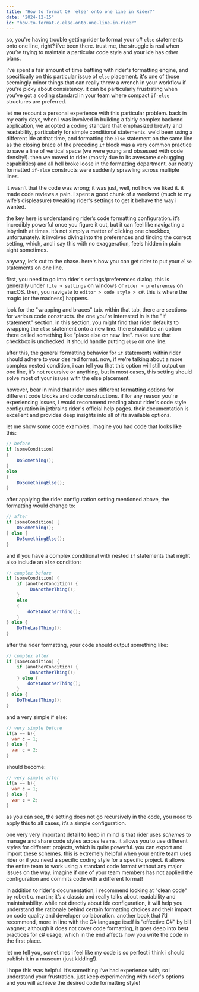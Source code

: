 ```yaml
---
title: "How to format C# 'else' onto one line in Rider?"
date: "2024-12-15"
id: "how-to-format-c-else-onto-one-line-in-rider"
---
```


so, you're having trouble getting rider to format your c# `else` statements onto one line, right? i’ve been there. trust me, the struggle is real when you’re trying to maintain a particular code style and your ide has other plans.

i've spent a fair amount of time battling with rider's formatting engine, and specifically on this particular issue of `else` placement. it's one of those seemingly minor things that can really throw a wrench in your workflow if you're picky about consistency. it can be particularly frustrating when you’ve got a coding standard in your team where compact `if-else` structures are preferred.

let me recount a personal experience with this particular problem. back in my early days, when i was involved in building a fairly complex backend application, we adopted a coding standard that emphasized brevity and readability, particularly for simple conditional statements. we'd been using a different ide at that time, and formatting the `else` statement on the same line as the closing brace of the preceding `if` block was a very common practice to save a line of vertical space (we were young and obsessed with code density!). then we moved to rider (mostly due to its awesome debugging capabilities) and all hell broke loose in the formatting department. our neatly formatted `if-else` constructs were suddenly sprawling across multiple lines.

it wasn’t that the code was wrong; it was just, well, not how we liked it. it made code reviews a pain. i spent a good chunk of a weekend (much to my wife’s displeasure) tweaking rider's settings to get it behave the way i wanted.

the key here is understanding rider’s code formatting configuration. it’s incredibly powerful once you figure it out, but it can feel like navigating a labyrinth at times. it’s not simply a matter of clicking one checkbox, unfortunately. it involves diving into the preferences and finding the correct setting, which, and i say this with no exaggeration, feels hidden in plain sight sometimes.

anyway, let’s cut to the chase. here's how you can get rider to put your `else` statements on one line.

first, you need to go into rider's settings/preferences dialog. this is generally under `file > settings` on windows or `rider > preferences` on macOS. then, you navigate to `editor > code style > c#`. this is where the magic (or the madness) happens.

look for the "wrapping and braces" tab. within that tab, there are sections for various code constructs. the one you're interested in is the "if statement" section. in this section, you might find that rider defaults to wrapping the `else` statement onto a new line. there should be an option there called something like “place else on new line”. make sure that checkbox is unchecked. it should handle putting `else` on one line.

after this, the general formatting behavior for `if` statements within rider should adhere to your desired format. now, if we’re talking about a more complex nested condition, i can tell you that this option will still output on one line, it’s not recursive or anything, but in most cases, this setting should solve most of your issues with the else placement.

however, bear in mind that rider uses different formatting options for different code blocks and code constructions. if for any reason you're experiencing issues, i would recommend reading about rider's code style configuration in jetbrains rider's official help pages. their documentation is excellent and provides deep insights into all of its available options.

let me show some code examples. imagine you had code that looks like this:

```csharp
// before
if (someCondition)
{
    DoSomething();
}
else
{
    DoSomethingElse();
}
```

after applying the rider configuration setting mentioned above, the formatting would change to:

```csharp
// after
if (someCondition) {
    DoSomething();
} else {
    DoSomethingElse();
}
```

and if you have a complex conditional with nested `if` statements that might also include an `else` condition:

```csharp
// complex before
if (someCondition) {
    if (anotherCondition) {
         DoAnotherThing();
    }
    else
    {
        doYetAnotherThing();
    }
} else {
    DoTheLastThing();
}

```

after the rider formatting, your code should output something like:

```csharp
// complex after
if (someCondition) {
    if (anotherCondition) {
         DoAnotherThing();
    } else {
        doYetAnotherThing();
    }
} else {
    DoTheLastThing();
}
```

and a very simple if else:

```csharp
// very simple before
if(a == b){
  var c = 1;
} else {
  var c = 2;
}

```

should become:

```csharp
// very simple after
if(a == b){
  var c = 1;
} else {
  var c = 2;
}
```

as you can see, the setting does not go recursively in the code, you need to apply this to all cases, it’s a simple configuration.

one very very important detail to keep in mind is that rider uses *schemes* to manage and share code styles across teams. it allows you to use different styles for different projects, which is quite powerful. you can export and import these schemes. this is extremely helpful when your entire team uses rider or if you need a specific coding style for a specific project. it allows the entire team to work using a standard code format without any major issues on the way. imagine if one of your team members has not applied the configuration and commits code with a different format!

in addition to rider's documentation, i recommend looking at "clean code" by robert c. martin; it’s a classic and really talks about readability and maintainability. while not directly about ide configuration, it will help you understand the rationale behind certain formatting choices and their impact on code quality and developer collaboration. another book that i’d recommend, more in line with the C# language itself is “effective C#” by bill wagner; although it does not cover code formatting, it goes deep into best practices for c# usage, which in the end affects how you write the code in the first place.

let me tell you, sometimes i feel like my code is so perfect i think i should publish it in a museum (just kidding!).

i hope this was helpful. it’s something i’ve had experience with, so i understand your frustration. just keep experimenting with rider's options and you will achieve the desired code formatting style!
